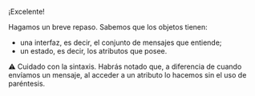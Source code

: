 ¡Excelente!

Hagamos un breve repaso. Sabemos que los objetos tienen:

* una interfaz, es decir, el conjunto de mensajes que entiende;
* un estado, es decir, los atributos que posee. 

:warning: Cuidado con la sintaxis. Habrás notado que, a diferencia de cuando envíamos un mensaje, al acceder a un atributo lo hacemos sin el uso de paréntesis.


